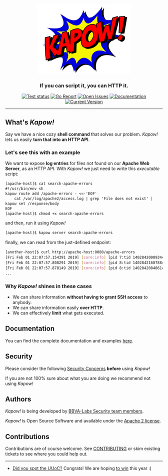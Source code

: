 <p align="center">
  <img alt="Kapow! Logo" src="https://raw.githubusercontent.com/BBVA/kapow/master/docs/source/_static/logo.png" width=300 />
  <h3 align="center">If you can script it, you can HTTP it.</h3>
  <p align="center">
    <a href="https://github.com/BBVA/kapow/actions/workflows/test_and_release.yml"><img alt="Test status" src="https://github.com/BBVA/kapow/actions/workflows/test_and_release.yml/badge.svg" /></a>
    <a href="https://goreportcard.com/badge/github.com/bbva/kapow"><img alt="Go Report" src="https://goreportcard.com/badge/github.com/bbva/kapow" /></a>
    <a href="https://github.com/BBVA/kapow/issues/"><img alt="Open Issues" src="https://img.shields.io/github/issues/BBVA/kapow" /></a>
    <a href="https://kapow.readthedocs.io"><img alt="Documentation" src="https://img.shields.io/readthedocs/kapow" /></a>
    <a href="https://github.com/BBVA/kapow/releases"><img alt="Current Version" src="https://img.shields.io/github/v/release/BBVA/kapow?include_prereleases" /></a>
  </p>
</p>

---

## What's *Kapow!*

Say we have a nice cozy **shell command** that solves our problem. *Kapow!* lets
us easily **turn that into an HTTP API**.


### Let's see this with an example

We want to expose **log entries** for files not found on our **Apache Web
Server**, as an HTTP API.  With *Kapow!* we just need to write this
*executable* script:

``` console
[apache-host]$ cat search-apache-errors
#!/usr/bin/env sh
kapow route add /apache-errors - <<-'EOF'
	cat /var/log/apache2/access.log | grep 'File does not exist' | kapow set /response/body
EOF
[apache-host]$ chmod +x search-apache-errors
```

and then, run it using *Kapow!*

```bash
[apache-host]$ kapow server search-apache-errors
```

finally, we can read from the just-defined endpoint:

```bash
[another-host]$ curl http://apache-host:8080/apache-errors
[Fri Feb 01 22:07:57.154391 2019] [core:info] [pid 7:tid 140284200093440] [client 172.17.0.1:50756] AH00128: File does not exist: /usr/var/www/mysite/favicon.ico
[Fri Feb 01 22:07:57.808291 2019] [core:info] [pid 8:tid 140284216878848] [client 172.17.0.1:50758] AH00128: File does not exist: /usr/var/www/mysite/favicon.ico
[Fri Feb 01 22:07:57.878149 2019] [core:info] [pid 8:tid 140284208486144] [client 172.17.0.1:50758] AH00128: File does not exist: /usr/var/www/mysite/favicon.ico
...
```

### Why *Kapow!* shines in these cases

- We can share information **without having to grant SSH access** to anybody.
- We can share information easily **over HTTP**.
- We can effectively **limit** what gets executed.


## Documentation

You can find the complete documentation and examples [here](https://kapow.readthedocs.io).

## Security

Please consider the following
[Security Concerns](https://kapow.readthedocs.io/en/stable/the_project/security.html#security-concerns)
**before** using *Kapow!*

If you are not 100% sure about what you are doing we recommend not using *Kapow!*

## Authors

*Kapow!* is being developed by [BBVA-Labs Security team members](https://github.com/BBVA/kapow/blob/master/AUTHORS.rst).

*Kapow!* is Open Source Software and available under the [Apache 2
license](https://raw.githubusercontent.com/BBVA/kapow/master/LICENSE).


## Contributions

Contributions are of course welcome.  See
[CONTRIBUTING](https://raw.githubusercontent.com/BBVA/kapow/master/CONTRIBUTING.rst)
or skim existing tickets to see where you could help out.

---

* [Did you spot the UUoC?](https://github.com/BBVA/kapow/issues/118) Congrats! We are hoping [to win](http://porkmail.org/era/unix/award.html) this year :)
